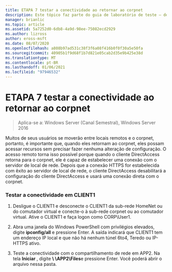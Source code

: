 ```yaml
---
title: ETAPA 7 testar a conectividade ao retornar ao corpnet
description: Este tópico faz parte do guia de laboratório de teste – demonstre o DirectAccess em um cluster com o NLB do Windows para Windows Server 2016
manager: brianlic
ms.topic: article
ms.assetid: 5a7252d0-6db8-4a9d-98ee-75082ecd2929
ms.author: lizross
author: eross-msft
ms.date: 08/07/2020
ms.openlocfilehash: a808b97ad531c38f3f6a08f416b0f0f30a5e50fa
ms.sourcegitcommit: 40905b1f9d68f1b7d821e05cab2d35e9b425e38d
ms.translationtype: MT
ms.contentlocale: pt-BR
ms.lasthandoff: 01/06/2021
ms.locfileid: "97946532"
---
```

# <a name="step-7-test-connectivity-when-returning-to-the-corpnet"></a>ETAPA 7 testar a conectividade ao retornar ao corpnet

>Aplica-se a: Windows Server (Canal Semestral), Windows Server 2016

Muitos de seus usuários se moverão entre locais remotos e o corpnet, portanto, é importante que, quando eles retornam ao corpnet, eles possam acessar recursos sem precisar fazer nenhuma alteração de configuração. O acesso remoto torna isso possível porque quando o cliente DirectAccess retorna para o corpnet, ele é capaz de estabelecer uma conexão com o servidor de local de rede. Depois que a conexão HTTPS for estabelecida com êxito ao servidor de local de rede, o cliente DirectAccess desabilitará a configuração do cliente DirectAccess e usará uma conexão direta com o corpnet.

### <a name="test-connectivity-on-client1"></a>Testar a conectividade em CLIENT1

1. Desligue o CLIENT1 e desconecte o CLIENT1 da sub-rede HomeNet ou do comutador virtual e conecte-o à sub-rede corpnet ou ao comutador virtual. Ative o CLIENT1 e faça logon como CORP\User1.

2. Abra uma janela do Windows PowerShell com privilégios elevados, digite **ipconfig/all** e pressione Enter. A saída indicará que CLIENT1 tem um endereço IP local e que não há nenhum túnel 6to4, Teredo ou IP-HTTPS ativo.

3. Teste a conectividade com o compartilhamento de rede em APP2. Na tela **Iniciar** , digite <strong> \\ \APP2\Files</strong>e pressione Enter. Você poderá abrir o arquivo nessa pasta.




